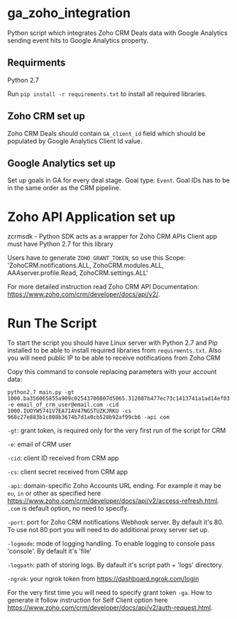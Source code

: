 # ga_zoho_integration
Python script which integrates Zoho CRM Deals data with Google Analytics
sending event hits to Google Analytics property.

## Requirments

Python 2.7

Run `pip install -r requirements.txt` to install all required libraries.

## Zoho CRM set up
Zoho CRM Deals should contain `GA_client_id` field which should be populated by Google Analytics Client Id value.

## Google Analytics set up

Set up goals in GA for every deal stage. Goal type: `Event`. Goal IDs has to be in the same order as the CRM pipeline.

# Zoho API Application set up

zcrmsdk - Python SDK acts as a wrapper for Zoho CRM APIs
Client app must have Python 2.7 for this library

Users have to generate `ZOHO_GRANT_TOKEN`, so use this Scope:
'ZohoCRM.notifications.ALL, ZohoCRM.modules.ALL, AAAserver.profile.Read, ZohoCRM.settings.ALL'

For more detailed instruction read Zoho CRM API Documentation: https://www.zoho.com/crm/developer/docs/api/v2/.

# Run The Script

To start the script you should have Linux server with Python 2.7 and Pip installed to be able to install
required libraries from `requirments.txt`. Also you will need public IP to be able to receive notifications
from Zoho CRM

 Copy this command to console replacing parameters with your account data:

`python2.7 main.py -gt 1000.ba356065855a909c02543700807d5065.312087b477ec73c1413741a1ad14ef03
-e email_of_crm_user@email.com -cid 1000.IUOYW5741V7EA7IAV47NGSTUZKJRKU -cs 968c27e883b1c808b3674b7d1a0cb528b92af99cb6
-api com`

`-gt`: grant token, is required only for the very first run of the script for CRM

`-e`: email of CRM user

`-cid`: client ID received from CRM app

`-cs`: client secret received from CRM app

`-api`: domain-specific Zoho Accounts URL ending. For example it may be `eu`, `in` or other as specified
 here https://www.zoho.com/crm/developer/docs/api/v2/access-refresh.html. `.com` is default option, no need to specify.

`-port`: port for Zoho CRM notifications Webhook server. By default it's 80.
To use not 80 port you will need to do additional proxy server set up.

`-logmode`: mode of logging handling. To enable logging to console pass 'console'. By default it's 'file'

`-logpath`: path of storing logs. By dafault it's script path + 'logs' directory.

`-ngrok`: your ngrok token from https://dashboard.ngrok.com/login


For the very first time you will need to specify grant token `-ga`. How to generate it
follow instruction for Self Client option here https://www.zoho.com/crm/developer/docs/api/v2/auth-request.html.
